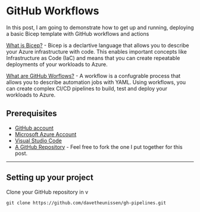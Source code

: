 # GitHub Workflows

In this post, I am going to demonstrate how to get up and running, deploying a basic Bicep template with GitHub workflows and actions 

[What is Bicep?](https://docs.microsoft.com/en-us/azure/azure-resource-manager/bicep/overview?tabs=bicep) - Bicep is a declartive language that allows you to describe your Azure infrastructure with code. This enables important concepts like Infrastructure as Code (IaC) and means that you can create repeatable deployments of your workloads to Azure. 

[What are GitHub Worflows?](https://docs.github.com/en/github-ae@latest/actions/using-workflows/about-workflows) - A workflow is a confugrable process that allows you to describe automation jobs with YAML. Using workflows, you can create complex CI/CD pipelines to build, test and deploy your workloads to Azure.

## Prerequisites


- [GitHub account](https://github.com)
- [Microsoft Azure Account](https://azure.microsoft.com/en-us/free/)
- [Visual Studio Code](https://code.visualstudio.com/)
- [A GitHub Repository](https://github.com/davetheunissen/gh-pipelines) - Feel free to fork the one I put together for this post.

---

## Setting up your project

Clone your GitHub repository in v
```git
git clone https://github.com/davetheunissen/gh-pipelines.git
```

